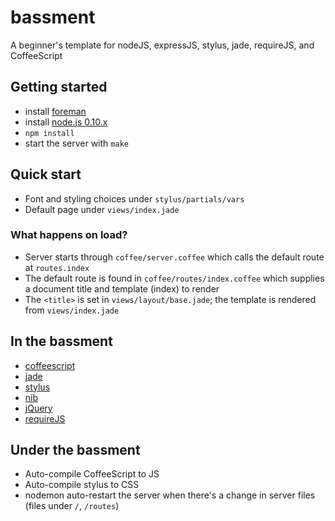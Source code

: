 # bassment
A beginner's template for nodeJS, expressJS, stylus, jade, requireJS, and CoffeeScript

## Getting started
- install [foreman](https://github.com/ddollar/foreman)
- install [node.js 0.10.x](http://nodejs.org/)
- `npm install`
- start the server with `make`

## Quick start
- Font and styling choices under `stylus/partials/vars`
- Default page under `views/index.jade`

### What happens on load?
- Server starts through `coffee/server.coffee` which calls the default route at `routes.index`
- The default route is found in `coffee/routes/index.coffee` which supplies a document title and template (index) to render
- The `<title>` is set in `views/layout/base.jade`; the template is rendered from `views/index.jade`

## In the bassment
- [coffeescript](http://coffeescript.org/)
- [jade](http://jade-lang.com/)
- [stylus](http://learnboost.github.com/stylus/)
- [nib](http://github.com/visionmedia/nib/)
- [jQuery](http://jquery.com/)
- [requireJS](http://requirejs.org)

## Under the bassment
- Auto-compile CoffeeScript to JS
- Auto-compile stylus to CSS
- nodemon auto-restart the server when there's a change in server files (files under `/`, `/routes`)